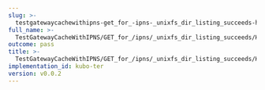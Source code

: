 ```yaml
---
slug: >-
  testgatewaycachewithipns-get_for_-ipns-_unixfs_dir_listing_succeeds-header_x-ipfs-roots
full_name: >-
  TestGatewayCacheWithIPNS/GET_for_/ipns/_unixfs_dir_listing_succeeds/Header_X-Ipfs-Roots
outcome: pass
title: >-
  TestGatewayCacheWithIPNS/GET_for_/ipns/_unixfs_dir_listing_succeeds/Header_X-Ipfs-Roots
implementation_id: kubo-ter
version: v0.0.2
---
```


